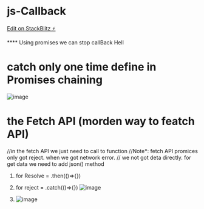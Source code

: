 # js-Callback

[Edit on StackBlitz ⚡️](https://stackblitz.com/edit/js-kyrwg7)

\*\*\*\* Using promises we can stop callBack Hell

# catch only one time define in Promises chaining

![image](https://user-images.githubusercontent.com/99024438/207840180-f0c89888-72cb-4f9c-bd88-79a5f927cab9.png)

# the Fetch API (morden way to featch API)

//in the fetch API we just need to call to function
//Note\*: fetch API promices only got reject. when we got network error.
// we not got deta directly. for get data we need to add json() method

1. for Resolve = .then(()=>{})
2. for reject = .catch(()=>{})
   ![image](https://user-images.githubusercontent.com/99024438/207844402-a9fa1bad-2ecd-4263-82fd-f36b31954da8.png)
   
3. ![image](<https://github.com/HemantTrellance/js-kyrwg7/blob/main/assets/Js%20(forked)%20-%20StackBlitz.png?raw=true>)
